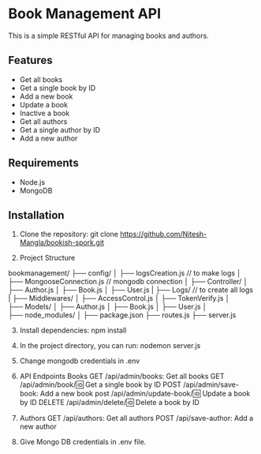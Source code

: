 # Book Management API

This is a simple RESTful API for managing books and authors.

## Features

- Get all books
- Get a single book by ID
- Add a new book
- Update a book
- Inactive a book
- Get all authors
- Get a single author by ID
- Add a new author

## Requirements

- Node.js
- MongoDB

## Installation

1. Clone the repository:
   git clone https://github.com/Nitesh-Mangla/bookish-spork.git
   
2. Project Structure

bookmanagement/
├── config/
│   ├── logsCreation.js // to make logs 
│   ├── MongooseConnection.js // mongodb connection
│
├── Controller/
│   ├── Author.js
│   ├── Book.js
│   ├── User.js
|
├── Logs/   // to create all logs
|
├── Middlewares/
│   ├── AccessControl.js
│   ├── TokenVerify.js
│   
├── Models/
│   ├── Author.js
│   ├── Book.js
│   ├── User.js
│   
├── node_modules/
│ 
├── package.json
├── routes.js
├── server.js

3. Install dependencies:
   npm install

4. In the project directory, you can run:
   nodemon server.js

5. Change mongodb credentials in .env

6. API Endpoints
Books
GET /api/admin/books: Get all books
GET /api/admin/book/:id: Get a single book by ID
POST /api/admin/save-book: Add a new book
post /api/admin/update-book/:id: Update a book by ID
DELETE /api/admin/delete/:id: Delete a book by ID

7. Authors
GET /api/authors: Get all authors
POST /api/save-author: Add a new author

8. Give Mongo DB credentials in .env file.

